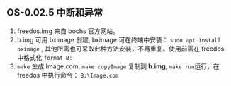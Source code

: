 ## OS-0.02.5 中断和异常

1. freedos.img 来自 bochs 官方网站。
2. b.img 可用 bximage 创建, bximage 可在终端中安装： `sudo apt install bximage` , 其他所需也可采取此种方法安装，不再重复。使用前需在 freedos 中格式化 `format B:`
3. `make` 生成 Image.com, `make copyImage` 复制到 **b.img**, `make run`运行，在 freedos 中执行命令： `B:\Image.com`